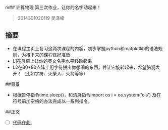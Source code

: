 m## 计算物理  第三次作业，让你的名字动起来！
>2014301020119 吴泽峰
## 摘要  

* 在课程主页上复习这两次课程的内容，初步掌握python和matplotlib的语法规则，为接下来的课程做好准备
* L1在屏幕上让你的英文名字水平移动起来
* L2在80*80点阵上用字符拼出你想画的东西，并让它旋转起来，希望脑洞大开！（比如字符、火柴人、火箭等等）

##背景

* 根据暂停指令time.sleep()，和清屏指令import os 
                                    i = os.system('cls')
   及在符号前加空格的办法完成以一系列指令。


##正文
- [ ] [代码在此:](exercise-03/代码.py)
